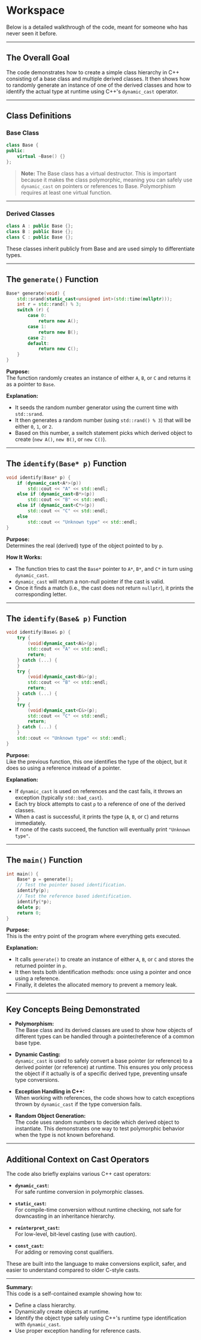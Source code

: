 # Workspace

Below is a detailed walkthrough of the code, meant for someone who has never seen it before.

---

## The Overall Goal

The code demonstrates how to create a simple class hierarchy in C++ consisting of a base class and multiple derived classes. It then shows how to randomly generate an instance of one of the derived classes and how to identify the actual type at runtime using C++'s `dynamic_cast` operator.

---

## Class Definitions

### Base Class

```cpp
class Base {
public:
    virtual ~Base() {}
};
```

> **Note:** The Base class has a virtual destructor. This is important because it makes the class polymorphic, meaning you can safely use `dynamic_cast` on pointers or references to Base. Polymorphism requires at least one virtual function.

---

### Derived Classes

```cpp
class A : public Base {};
class B : public Base {};
class C : public Base {};
```

These classes inherit publicly from Base and are used simply to differentiate types.

---

## The `generate()` Function

```cpp
Base* generate(void) {
    std::srand(static_cast<unsigned int>(std::time(nullptr)));
    int r = std::rand() % 3;
    switch (r) {
        case 0:
            return new A();
        case 1:
            return new B();
        case 2:
        default:
            return new C();
    }
}
```

**Purpose:**  
The function randomly creates an instance of either `A`, `B`, or `C` and returns it as a pointer to `Base`.

**Explanation:**

- It seeds the random number generator using the current time with `std::srand`.
- It then generates a random number (using `std::rand() % 3`) that will be either `0`, `1`, or `2`.
- Based on this number, a switch statement picks which derived object to create (`new A()`, `new B()`, or `new C()`).

---

## The `identify(Base* p)` Function

```cpp
void identify(Base* p) {
    if (dynamic_cast<A*>(p))
        std::cout << "A" << std::endl;
    else if (dynamic_cast<B*>(p))
        std::cout << "B" << std::endl;
    else if (dynamic_cast<C*>(p))
        std::cout << "C" << std::endl;
    else
        std::cout << "Unknown type" << std::endl;
}
```

**Purpose:**  
Determines the real (derived) type of the object pointed to by `p`.

**How It Works:**

- The function tries to cast the `Base*` pointer to `A*`, `B*`, and `C*` in turn using `dynamic_cast`.
- `dynamic_cast` will return a non-null pointer if the cast is valid.
- Once it finds a match (i.e., the cast does not return `nullptr`), it prints the corresponding letter.

---

## The `identify(Base& p)` Function

```cpp
void identify(Base& p) {
    try {
        (void)dynamic_cast<A&>(p);
        std::cout << "A" << std::endl;
        return;
    } catch (...) {
    }
    try {
        (void)dynamic_cast<B&>(p);
        std::cout << "B" << std::endl;
        return;
    } catch (...) {
    }
    try {
        (void)dynamic_cast<C&>(p);
        std::cout << "C" << std::endl;
        return;
    } catch (...) {
    }
    std::cout << "Unknown type" << std::endl;
}
```

**Purpose:**  
Like the previous function, this one identifies the type of the object, but it does so using a reference instead of a pointer.

**Explanation:**

- If `dynamic_cast` is used on references and the cast fails, it throws an exception (typically `std::bad_cast`).
- Each try block attempts to cast `p` to a reference of one of the derived classes.
- When a cast is successful, it prints the type (`A`, `B`, or `C`) and returns immediately.
- If none of the casts succeed, the function will eventually print `"Unknown type"`.

---

## The `main()` Function

```cpp
int main() {
    Base* p = generate();
    // Test the pointer based identification.
    identify(p);
    // Test the reference based identification.
    identify(*p);
    delete p;
    return 0;
}
```

**Purpose:**  
This is the entry point of the program where everything gets executed.

**Explanation:**

- It calls `generate()` to create an instance of either `A`, `B`, or `C` and stores the returned pointer in `p`.
- It then tests both identification methods: once using a pointer and once using a reference.
- Finally, it deletes the allocated memory to prevent a memory leak.

---

## Key Concepts Being Demonstrated

- **Polymorphism:**  
  The Base class and its derived classes are used to show how objects of different types can be handled through a pointer/reference of a common base type.

- **Dynamic Casting:**  
  `dynamic_cast` is used to safely convert a base pointer (or reference) to a derived pointer (or reference) at runtime. This ensures you only process the object if it actually is of a specific derived type, preventing unsafe type conversions.

- **Exception Handling in C++:**  
  When working with references, the code shows how to catch exceptions thrown by `dynamic_cast` if the type conversion fails.

- **Random Object Generation:**  
  The code uses random numbers to decide which derived object to instantiate. This demonstrates one way to test polymorphic behavior when the type is not known beforehand.

---

## Additional Context on Cast Operators

The code also briefly explains various C++ cast operators:

- **`dynamic_cast`:**  
  For safe runtime conversion in polymorphic classes.

- **`static_cast`:**  
  For compile-time conversion without runtime checking, not safe for downcasting in an inheritance hierarchy.

- **`reinterpret_cast`:**  
  For low-level, bit-level casting (use with caution).

- **`const_cast`:**  
  For adding or removing const qualifiers.

These are built into the language to make conversions explicit, safer, and easier to understand compared to older C-style casts.

---

**Summary:**  
This code is a self-contained example showing how to:
- Define a class hierarchy.
- Dynamically create objects at runtime.
- Identify the object type safely using C++'s runtime type identification with `dynamic_cast`.
- Use proper exception handling for reference casts.